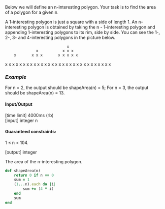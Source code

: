 Below we will define an n-interesting polygon. Your task is to find the area of a polygon for a given n.

A 1-interesting polygon is just a square with a side of length 1. An n-interesting polygon is obtained by taking the n - 1-interesting polygon and appending 1-interesting polygons to its rim, side by side. You can see the 1-, 2-, 3- and 4-interesting polygons in the picture below.

                                x
                  x           x x x
        x       x x x       x x x x x
  x   x x x   x x x x x   x x x x x x x
        x       x x x       x x x x x
                  x           x x x
                                x

### _Example_

For n = 2, the output should be
shapeArea(n) = 5;
For n = 3, the output should be
shapeArea(n) = 13.

#### Input/Output

[time limit] 4000ms (rb)
<br>
[input] integer n

#### Guaranteed constraints:
1 ≤ n < 104.

[output] integer

The area of the n-interesting polygon.

```ruby
def shapeArea(n)
    return 0 if n == 0
    sum = 1
    (1...n).each do |i|
        sum += (4 * i)
    end
    sum
end
````